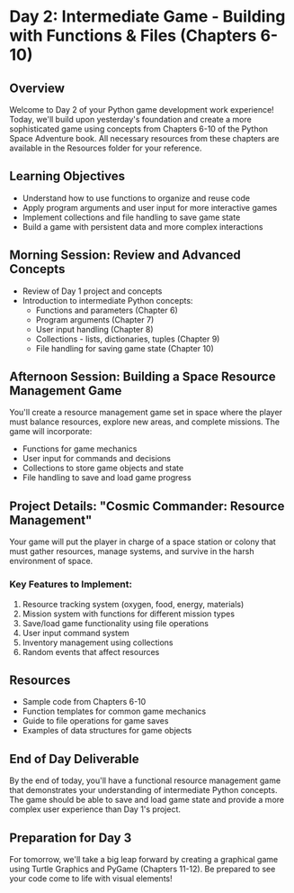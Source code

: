 # Day 2: Intermediate Game - Building with Functions & Files (Chapters 6-10)

## Overview
Welcome to Day 2 of your Python game development work experience! Today, we'll build upon yesterday's foundation and create a more sophisticated game using concepts from Chapters 6-10 of the Python Space Adventure book. All necessary resources from these chapters are available in the Resources folder for your reference.

## Learning Objectives
- Understand how to use functions to organize and reuse code
- Apply program arguments and user input for more interactive games
- Implement collections and file handling to save game state
- Build a game with persistent data and more complex interactions

## Morning Session: Review and Advanced Concepts
- Review of Day 1 project and concepts
- Introduction to intermediate Python concepts:
  - Functions and parameters (Chapter 6)
  - Program arguments (Chapter 7)
  - User input handling (Chapter 8)
  - Collections - lists, dictionaries, tuples (Chapter 9)
  - File handling for saving game state (Chapter 10)

## Afternoon Session: Building a Space Resource Management Game
You'll create a resource management game set in space where the player must balance resources, explore new areas, and complete missions. The game will incorporate:

- Functions for game mechanics
- User input for commands and decisions
- Collections to store game objects and state
- File handling to save and load game progress

## Project Details: "Cosmic Commander: Resource Management"
Your game will put the player in charge of a space station or colony that must gather resources, manage systems, and survive in the harsh environment of space.

### Key Features to Implement:
1. Resource tracking system (oxygen, food, energy, materials)
2. Mission system with functions for different mission types
3. Save/load game functionality using file operations
4. User input command system
5. Inventory management using collections
6. Random events that affect resources

## Resources
- Sample code from Chapters 6-10
- Function templates for common game mechanics
- Guide to file operations for game saves
- Examples of data structures for game objects

## End of Day Deliverable
By the end of today, you'll have a functional resource management game that demonstrates your understanding of intermediate Python concepts. The game should be able to save and load game state and provide a more complex user experience than Day 1's project.

## Preparation for Day 3
For tomorrow, we'll take a big leap forward by creating a graphical game using Turtle Graphics and PyGame (Chapters 11-12). Be prepared to see your code come to life with visual elements!
